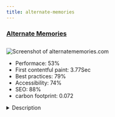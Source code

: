 ```yaml
---
title: alternate-memories
---
```


<div style="height: 3rem">
  <a href="https://www.alternatememories.com/"><h3>Alternate Memories</h3></a>
</div>
<img loading="lazy" src="/images/thumbs/alternatememories.com.jpg" alt="Screenshot of alternatememories.com" />
<ul>
  <li>Performace: 53%</li>
  <li>
    First contentful paint:
    3.77Sec
  </li>
  <li>Best practices: 79%</li>
  <li>Accessibility: 74%</li>
  <li>SEO: 88%</li>
  <li>carbon footprint: 0.072</li>
</ul>
<details>
  <summary>Description</summary>
  <p>The subject is a pretty hot topic on the web right now - the Mandela Effect.

It's mobile first - although I made it scale up to desktop well enough so you can't tell.

The target audience is casual mobile users looking for light but thought-provoking reading. Perfect for 5-15 minute discontinuous reading sessions, i.e. on trains, waiting in line etc.A mobile first site with many custom modules. The goal for the "Full List" menu when viewing on mobile was to make it look like an app, which it does pretty well.</p>
</details>


